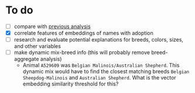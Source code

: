 # To do

- [ ] compare with [previous analysis](https://data.world/rdowns26/austin-animal-shelter)
- [x] correlate features of embeddings of names with adoption
- [ ] research and evaluate potential explanations for breeds, colors, sizes, and other variables
- [ ] make dynamic mix-breed info (this will probably remove breed-aggregate analysis)
  * Animal `A529609` was `Belgian Malinois/Australian Shepherd`. This dynamic mix would have to find the closest matching breeds `Belgian Sheepdog-Malinois` and `Australian Shepherd`. What is the vector embedding similarity threshold for this?
